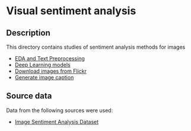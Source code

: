 # Visual sentiment analysis

## Description

This directory contains studies of sentiment analysis methods for images

* [EDA and Text Preprocessing](image_preprocessing_eda.ipynb)
* [Deep Learning models](./deep_learning/README.md)
* [Download images from Flickr](download_data.py)
* [Generate image caption](generate_image_captioning.ipynb)

## Source data

Data from the following sources were used:

* [Image Sentiment Analysis Dataset](https://mm.doshisha.ac.jp/senti/CrossSentiment.html)
